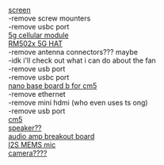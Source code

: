 [screen](https://spotpear.com/shop/Raspberry-Pi-5-inch-LCD-(D)-DSI-MIPI-720x1280-Display-Capacitive-Touchscreen.html) <br>
-remove screw mounters <br>
-remove usbc port <br>
[5g cellular module](https://www.waveshare.com/rm520n-gl.htm) <br>
[RM502x 5G HAT](https://www.waveshare.com/rm500u-cn-5g-hat.htm?sku=22341) <br>
-remove antenna connectors??? maybe <br>
-idk i'll check out what i can do about the fan <br>
-remove usb port <br>
-remove usbc port <br>
[nano base board b for cm5](https://www.waveshare.com/cm5-nano-b.htm) <br>
-remove ethernet <br>
-remove mini hdmi (who even uses ts ong) <br>
-remove usb port <br>
[cm5](https://www.waveshare.com/compute-module-5.htm?sku=30858) <br>
[speaker??](https://www.amazon.com/Speaker-Speakers-Compatible-Loudspeaker-Player/dp/B0C49TKSQQ?gQT=1&th=1) <br>
[audio amp breakout board](https://www.adafruit.com/product/3006?srsltid=AfmBOororF13BAM4SICgoZqjZRcs-jqPqV8cmwxLKtsPSvOPzihqbcjR) <br>
[I2S MEMS mic](https://www.adafruit.com/product/3421?srsltid=AfmBOoqN4LfGS49t9aQ05JaZ2kHrqCDZ-E7FsbdZdDf7Enks-rBCI4Se) <br>
[camera????](https://www.arducam.com/64mp-af-for-raspberry-pi.html) <br>

